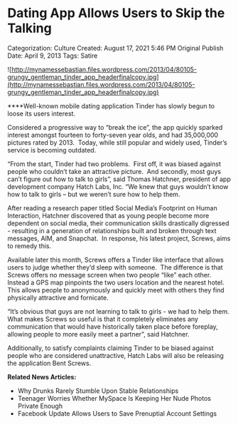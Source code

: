 # Dating App Allows Users to Skip the Talking

Categorization: Culture
Created: August 17, 2021 5:46 PM
Original Publish Date: April 9, 2013
Tags: Satire

![http://mynamessebastian.files.wordpress.com/2013/04/80105-grungy_gentleman_tinder_app_headerfinalcopy.jpg](http://mynamessebastian.files.wordpress.com/2013/04/80105-grungy_gentleman_tinder_app_headerfinalcopy.jpg)

****Well-known mobile dating application Tinder has slowly begun to loose its users interest.

Considered a progressive way to “break the ice”, the app quickly sparked interest amongst fourteen to forty-seven year olds, and had 35,000,000 pictures rated by 2013.  Today, while still popular and widely used, Tinder’s service is becoming outdated.

“From the start, Tinder had two problems.  First off, it was biased against people who couldn’t take an attractive picture.  And secondly, most guys can’t figure out how to talk to girls”, said Thomas Hatchner, president of app development company Hatch Labs, Inc. “We knew that guys wouldn’t know how to talk to girls – but we weren’t sure how to help them.

After reading a research paper titled Social Media’s Footprint on Human Interaction, Hatchner discovered that as young people become more dependent on social media, their communication skills drastically digressed - resulting in a generation of relationships built and broken through text messages, AIM, and Snapchat.  In response, his latest project, Screws, aims to remedy this.

Available later this month, Screws offers a Tinder like interface that allows users to judge whether they’d sleep with someone.  The difference is that Screws offers no message screen when two people “like” each other.  Instead a GPS map pinpoints the two users location and the nearest hotel.  This allows people to anonymously and quickly meet with others they find physically attractive and fornicate.

“It’s obvious that guys are not learning to talk to girls - we had to help them.  What makes Screws so useful is that it completely eliminates any communication that would have historically taken place before foreplay, allowing people to more easily meet a partner”, said Hatchner.

Additionally, to satisfy complaints claiming Tinder to be biased against people who are considered unattractive, Hatch Labs will also be releasing the application Bent Screws.

**Related News Articles:**

- Why Drunks Rarely Stumble Upon Stable Relationships
- Teenager Worries Whether MySpace Is Keeping Her Nude Photos Private Enough
- Facebook Update Allows Users to Save Prenuptial Account Settings
